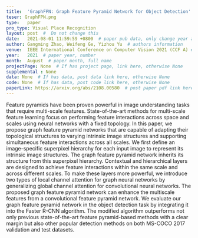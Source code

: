 ```yaml
---
title:  'GraphFPN: Graph Feature Pyramid Network for Object Detection'  #  Paper title, covered by ''
teser: GraphFPN.png
type:   paper
pro_type: Visual Place Recognition
layout: post  #  Do not change this
date:   2021-08-01 11:59:59 +0800  # paper pub data, only change year and month according to this format
author: Gangming Zhao, Weifeng Ge, Yizhou Yu  # authors information
venue:  IEEE International Conference on Computer Vision 2021 (CCF A) # Where it be, ICCV and CVPR remove IEEE Conference on,
year:   2021  # paper year, number
month:  August  # paper month, full name
projectPage: None  # If has project page, link here, otherwise None
supplemental : None
data: None  # If has data, post data link here, otherwise None
code: None  # If has data, post code link here, otherwise None
paperLink: https://arxiv.org/abs/2108.00580  # post paper pdf link here
---
```


Feature pyramids have been proven powerful in image understanding tasks that require multi-scale features. State-of-the-art methods for multi-scale feature learning focus on performing feature interactions across space and scales using neural networks with a fixed topology. In this paper, we propose graph feature pyramid networks that are capable of adapting their topological structures to varying intrinsic image structures and supporting simultaneous feature interactions across all scales. We first define an image-specific superpixel hierarchy for each input image to represent its intrinsic image structures. The graph feature pyramid network inherits its structure from this superpixel hierarchy. Contextual and hierarchical layers are designed to achieve feature interactions within the same scale and across different scales. To make these layers more powerful, we introduce two types of local channel attention for graph neural networks by generalizing global channel attention for convolutional neural networks. The proposed graph feature pyramid network can enhance the multiscale features from a convolutional feature pyramid network. We evaluate our graph feature pyramid network in the object detection task by integrating it into the Faster R-CNN algorithm. The modified algorithm outperforms not only previous state-of-the-art feature pyramid-based methods with a clear margin but also other popular detection methods on both MS-COCO 2017 validation and test datasets.
